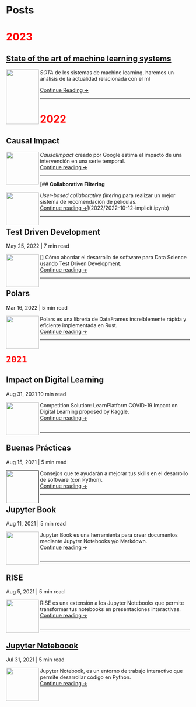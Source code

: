 <a href="/ruta/a/tu/entrada" class="docs/blog/index.md"></a>
# Posts

# <span style="color:red;">**2023**</span>

## [**State of the art of machine learning systems**](2023/hola.md)

[<img src="https://cdn3.iconfinder.com/data/icons/tiny-charts-and-graphs/32/flat_line_graph-512.png"  width="90" height="150" align="left">](2023/hola.md)

*SOTA* de los sistemas de machine learning, haremos un análisis de la actualidad relacionada con el ml

[Continue Reading ➔](2023/hola.md)

---

# <span style="color:red;">**2022**</span>

## **Causal Impact**

[<img src="https://cdn3.iconfinder.com/data/icons/tiny-charts-and-graphs/32/flat_line_graph-512.png"  width="90" height="90" align="left">](2022/2022-10-12-causal_impact.ipynb)
*CausalImpact* creado por Google estima el impacto de una intervención en una serie temporal.<br>
[Continue reading ➔](2022/2022-10-12-causal_impact.ipynb)

---

[## **Collaborative Filtering**

[<img src="https://cdn-icons-png.flaticon.com/512/4221/4221419.png"  width="90" height="90" align="left">](2022/2022-10-12-implicit.ipynb)
*User-based collaborative filtering* para realizar un mejor sistema de recomendación de películas. <br>
[Continue reading ➔](2022/2022-10-12-implicit.ipynb)](2022/2022-10-12-implicit.ipynb)

--- 

## **Test Driven Development**
May 25, 2022 |
7 min read

[<img src="https://www.outsystems.com/forge/DownloadResource.aspx?FileName=&ImageBinaryId=60719"  width="90" height="90" align="left">]
Cómo abordar el desarrollo de software para Data Science usando Test Driven Development. <br>
[Continue reading ➔](2022/2021-07-15-tdd.ipynb)

---

## **Polars**

Mar 16, 2022 |
5 min read

[<img src="https://www.rust-lang.org/logos/rust-logo-512x512.png"  width="90" height="90" align="left">](2022/2022-03-16-polars.ipynb)
Polars es una librería de DataFrames increíblemente rápida y eficiente  implementada en Rust.<br>
[Continue reading ➔](2022/2022-03-16-polars.ipynb)

---

# <span style="color:red;">**`2021`**</span>

## **Impact on Digital Learning**
Aug 31, 2021
10 min read

[<img src="https://icon-library.com/images/icon-learning/icon-learning-16.jpg"  width="90" height="90" align="left">](2021/basic-analysis-impact-on-digital-learning.ipynb)
Competition Solution:  LearnPlatform  COVID-19 Impact on Digital Learning proposed by Kaggle.<br>
[Continue reading ➔](docs\blog\2021\basic-analysis-impact-on-digital-learning.ipynb)
<br><br>

--- 

## **Buenas Prácticas**

Aug 15, 2021 |
5 min read

[<img src="https://upload.wikimedia.org/wikipedia/commons/thumb/0/0a/Python.svg/2048px-Python.svg.png"  width="90" height="90" align="left">]()
Consejos que te ayudarán a mejorar tus skills en el desarrollo de software (con Python).<br>
[Continue reading ➔](2021/2021-08-31-buenas_practicas.ipynb)

--- 

## **Jupyter Book**
Aug 11, 2021 |
5 min read

[<img src="https://raw.githubusercontent.com/fralfaro/ds_blog/master/images/jb.png"  width="90" height="90" align="left">](2021/2021-08-11-jb.ipynb)
Jupyter Book es una herramienta para crear documentos mediante Jupyter Notebooks y/o Markdown.<br>
[Continue reading ➔](2021/2021-08-11-jb.ipynb)<br>
<br>

---

## **RISE**

Aug 5, 2021 |
5 min read

[<img src="https://upload.wikimedia.org/wikipedia/commons/thumb/0/07/X-office-presentation.svg/2048px-X-office-presentation.svg.png"  width="90" height="90" align="left">](2021/2021-08-05-rise.ipynb)
RISE es una extensión a los Jupyter Notebooks que permite transformar
 tus notebooks en presentaciones interactivas.<br>
[Continue reading ➔](2021/2021-08-05-rise.ipynb)<br>
<br>

---

## [**Jupyter Noteboook**](2021/2021-07-31-jupyter.ipynb)
Jul 31, 2021 |
5 min read

[<img src="https://upload.wikimedia.org/wikipedia/commons/thumb/3/38/Jupyter_logo.svg/1200px-Jupyter_logo.svg.png"  width="90" height="90" align="left">](2021/2021-07-31-jupyter.ipynb)
Jupyter Notebook, es un entorno de trabajo interactivo que permite desarrollar código en Python.<br>
[Continue reading ➔](2021/2021-07-31-jupyter.ipynb)

